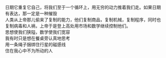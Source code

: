 日期它重复它自己，将我们至于一个循环上，用无穷的动力推着我们走。如果日期有表达，那一定是一种摧毁  
人类从上帝那儿偷来了复制的能力，他们复制商品，复制机械，复制程序，同时也复制病毒和人祸，上帝于是登上高处用市场和数学继续控制他们。  
思想使我们狭隘，数学使我们宽容  
我有时只是想在餐桌旁认真地思考  
用一条绳子捆绑住行星的磁感线  
住在我心中不为所动的人